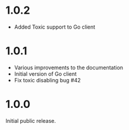 # 1.0.2

* Added Toxic support to Go client

# 1.0.1

* Various improvements to the documentation
* Initial version of Go client
* Fix toxic disabling bug #42

# 1.0.0

Initial public release.
